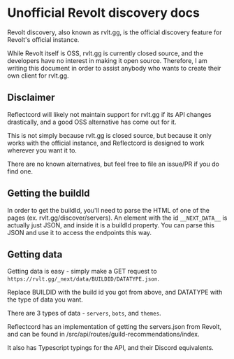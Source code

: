 # Unofficial Revolt discovery docs

Revolt discovery, also known as rvlt.gg, is the official discovery feature for Revolt's official instance.

While Revolt itself is OSS, rvlt.gg is currently closed source, and the developers have no interest in making it open source. Therefore, I am writing this document in order to assist anybody who wants to create their own client for rvlt.gg.

## Disclaimer

Reflectcord will likely not maintain support for rvlt.gg if its API changes drastically, and a good OSS alternative has come out for it.

This is not simply because rvlt.gg is closed source, but because it only works with the official instance, and Reflectcord is designed to work wherever you want it to.

There are no known alternatives, but feel free to file an issue/PR if you do find one.

## Getting the buildId

In order to get the buildId, you'll need to parse the HTML of one of the pages (ex. rvlt.gg/discover/servers). An element with the id `__NEXT_DATA__` is actually just JSON, and inside it is a buildId property. You can parse this JSON and use it to access the endpoints this way.

## Getting data

Getting data is easy - simply make a GET request to `https://rvlt.gg/_next/data/BUILDID/DATATYPE.json`.

Replace BUILDID with the build id you got from above, and DATATYPE with the type of data you want.

There are 3 types of data - `servers`, `bots`, and `themes`.

Reflectcord has an implementation of getting the servers.json from Revolt, and can be found in /src/api/routes/guild-recommendations/index.

It also has Typescript typings for the API, and their Discord equivalents.
